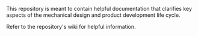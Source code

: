This repository is meant to contain helpful documentation that clarifies key aspects of the mechanical design and product development life cycle.

Refer to the repository's wiki for helpful information.
